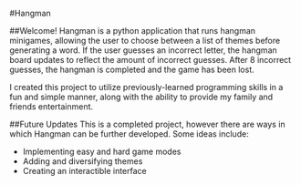 #Hangman

##Welcome!
Hangman is a python application that runs hangman minigames, allowing the user to choose between a list of themes before generating a word. If the user guesses an incorrect letter, the hangman board updates to reflect the amount of incorrect guesses. After  8 incorrect guesses, the hangman is completed and the game has been lost. 

I created this project to utilize previously-learned programming skills in a fun and simple manner, along with the ability to provide my family and friends entertainment.

##Future Updates
This is a completed project, however there are ways in which Hangman can be further developed. Some ideas include:
- Implementing easy and hard game modes
- Adding and diversifying themes
- Creating an interactible interface
